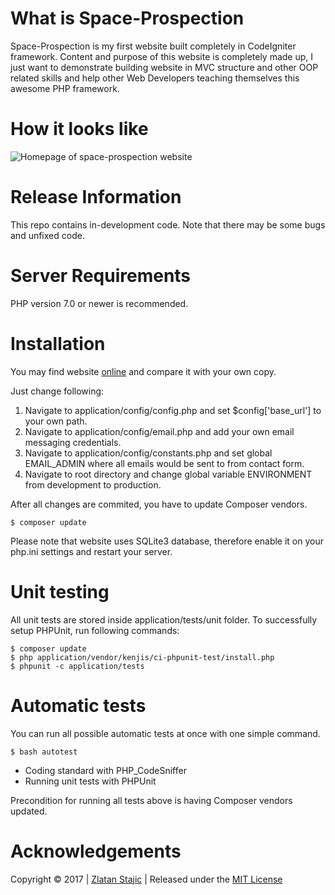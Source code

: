 ﻿What is Space-Prospection
=======

Space-Prospection is my first website built completely in CodeIgniter framework. Content and purpose of this website is completely made up, I just want to demonstrate building website in MVC structure and other OOP related skills and help other Web Developers teaching themselves this awesome PHP framework.

How it looks like
=======

![Homepage of space-prospection website](http://link.zlatanstajic.com/images/portfolio/space-prospection.jpg)

Release Information
=======

This repo contains in-development code. Note that there may be some bugs and unfixed code.

Server Requirements
=======

PHP version 7.0 or newer is recommended.

Installation
=======

You may find website [online] and compare it with your own copy. 

Just change following:

1. Navigate to application/config/config.php and set $config['base_url'] to your own path. 
2. Navigate to application/config/email.php and add your own email messaging credentials.
3. Navigate to application/config/constants.php and set global EMAIL_ADMIN where all emails would be sent to from contact form.
4. Navigate to root directory and change global variable ENVIRONMENT from development to production.

After all changes are commited, you have to update Composer vendors.

```
$ composer update
```

Please note that website uses SQLite3 database, therefore enable it on your php.ini settings and restart your server.

Unit testing
=======

All unit tests are stored inside application/tests/unit folder. To successfully setup PHPUnit, run following commands:

```
$ composer update
$ php application/vendor/kenjis/ci-phpunit-test/install.php
$ phpunit -c application/tests
```

Automatic tests
=======

You can run all possible automatic tests at once with one simple command.

```
$ bash autotest
```

* Coding standard with PHP_CodeSniffer
* Running unit tests with PHPUnit

Precondition for running all tests above is having Composer vendors updated.

Acknowledgements
=======

Copyright © 2017 | [Zlatan Stajic] | Released under the [MIT License]

[online]: https://space-prospection.zlatanstajic.com
[Zlatan Stajic]: https://www.zlatanstajic.com/
[MIT License]: http://www.opensource.org/licenses/mit-license.php